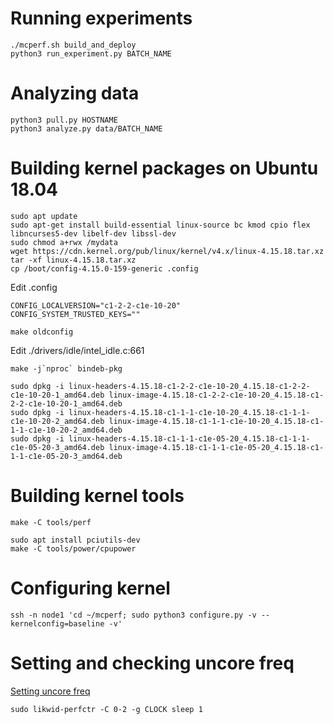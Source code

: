 # Running experiments

```
./mcperf.sh build_and_deploy
python3 run_experiment.py BATCH_NAME
```

# Analyzing data
```
python3 pull.py HOSTNAME
python3 analyze.py data/BATCH_NAME
```

# Building kernel packages on Ubuntu 18.04

```
sudo apt update
sudo apt-get install build-essential linux-source bc kmod cpio flex libncurses5-dev libelf-dev libssl-dev
sudo chmod a+rwx /mydata
wget https://cdn.kernel.org/pub/linux/kernel/v4.x/linux-4.15.18.tar.xz
tar -xf linux-4.15.18.tar.xz
cp /boot/config-4.15.0-159-generic .config
```

Edit .config

```
CONFIG_LOCALVERSION="c1-2-2-c1e-10-20"
CONFIG_SYSTEM_TRUSTED_KEYS=""
```

```
make oldconfig
```

Edit ./drivers/idle/intel_idle.c:661

```
make -j`nproc` bindeb-pkg
```

```
sudo dpkg -i linux-headers-4.15.18-c1-2-2-c1e-10-20_4.15.18-c1-2-2-c1e-10-20-1_amd64.deb linux-image-4.15.18-c1-2-2-c1e-10-20_4.15.18-c1-2-2-c1e-10-20-1_amd64.deb
sudo dpkg -i linux-headers-4.15.18-c1-1-1-c1e-10-20_4.15.18-c1-1-1-c1e-10-20-2_amd64.deb linux-image-4.15.18-c1-1-1-c1e-10-20_4.15.18-c1-1-1-c1e-10-20-2_amd64.deb
sudo dpkg -i linux-headers-4.15.18-c1-1-1-c1e-05-20_4.15.18-c1-1-1-c1e-05-20-3_amd64.deb linux-image-4.15.18-c1-1-1-c1e-05-20_4.15.18-c1-1-1-c1e-05-20-3_amd64.deb
```

# Building kernel tools

```
make -C tools/perf
```

```
sudo apt install pciutils-dev
make -C tools/power/cpupower
```

# Configuring kernel

```
ssh -n node1 'cd ~/mcperf; sudo python3 configure.py -v --kernelconfig=baseline -v'
```

# Setting and checking uncore freq

[Setting uncore freq](https://www.linkedin.com/pulse/manually-setting-uncore-frequency-intel-cpus-johannes-hofmann/)

```
sudo likwid-perfctr -C 0-2 -g CLOCK sleep 1
```
